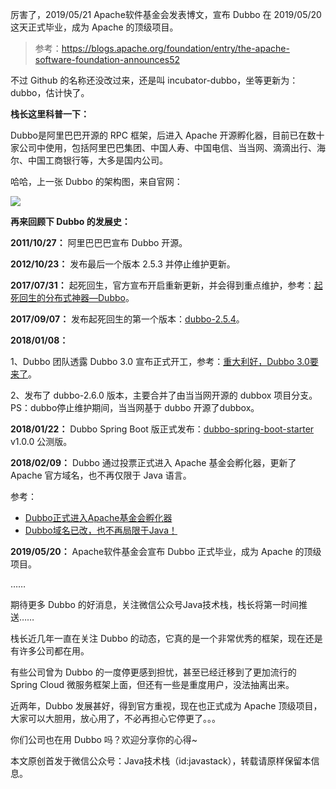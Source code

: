 厉害了，2019/05/21 Apache软件基金会发表博文，宣布 Dubbo 在 2019/05/20 这天正式毕业，成为 Apache 的顶级项目。

> 参考：https://blogs.apache.org/foundation/entry/the-apache-software-foundation-announces52

不过 Github 的名称还没改过来，还是叫 incubator-dubbo，坐等更新为：dubbo，估计快了。

**栈长这里科普一下：**

Dubbo是阿里巴巴开源的 RPC 框架，后进入 Apache 开源孵化器，目前已在数十家公司中使用，包括阿里巴巴集团、中国人寿、中国电信、当当网、滴滴出行、海尔、中国工商银行等，大多是国内公司。

哈哈，上一张 Dubbo 的架构图，来自官网：

![](http://img.javastack.cn/20190521155904.png)

**再来回顾下 Dubbo 的发展史：**

**2011/10/27：** 阿里巴巴巴宣布 Dubbo 开源。

**2012/10/23：** 发布最后一个版本 2.5.3 并停止维护更新。

**2017/07/31：** 起死回生，官方宣布开启重新更新，并会得到重点维护，参考：[起死回生的分布式神器—Dubbo](https://mp.weixin.qq.com/s/QNGir1_1TOCNv7AfFAHVLg)。

**2017/09/07：** 发布起死回生的第一个版本：[dubbo-2.5.4](https://mp.weixin.qq.com/s/DEG-i3Y5u4dajS05gmJboA)。

**2018/01/08：**

1、Dubbo 团队透露 Dubbo 3.0 宣布正式开工，参考：[重大利好，Dubbo 3.0要来了](https://mp.weixin.qq.com/s/_ir3bm1G5q7SNfdIwKSP2A)。

2、发布了 dubbo-2.6.0 版本，主要合并了由当当网开源的 dubbox 项目分支。PS：dubbo停止维护期间，当当网基于 dubbo 开源了dubbox。

**2018/01/22：** Dubbo Spring Boot 版正式发布：[dubbo-spring-boot-starter](https://mp.weixin.qq.com/s/yCcIMcn1MfwItycsPFgfOA) v1.0.0 公测版。

**2018/02/09：** Dubbo 通过投票正式进入 Apache 基金会孵化器，更新了 Apache 官方域名，也不再仅限于 Java 语言。

参考：

- [Dubbo正式进入Apache基金会孵化器](https://mp.weixin.qq.com/s/c5p9VW7Pfe1Hv2S-vvFaLQ)
- [Dubbo域名已改，也不再局限于Java！](https://mp.weixin.qq.com/s/ZkFh851uwLJwT2cxYNuFWg)

**2019/05/20：** Apache软件基金会宣布 Dubbo 正式毕业，成为 Apache 的顶级项目。

……

期待更多 Dubbo 的好消息，关注微信公众号Java技术栈，栈长将第一时间推送……

栈长近几年一直在关注 Dubbo 的动态，它真的是一个非常优秀的框架，现在还是有许多公司都在用。

有些公司曾为 Dubbo 的一度停更感到担忧，甚至已经迁移到了更加流行的 Spring Cloud 微服务框架上面，但还有一些是重度用户，没法抽离出来。

近两年，Dubbo 发展甚好，得到官方重视，现在也正式成为 Apache 顶级项目，大家可以大胆用，放心用了，不必再担心它停更了。。。

你们公司也在用 Dubbo 吗？欢迎分享你的心得~

本文原创首发于微信公众号：Java技术栈（id:javastack），转载请原样保留本信息。